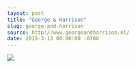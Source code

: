 ```yaml
---
layout: post
title: "George & Harrison"
slug: george-and-harrison
source: http://www.georgeandharrison.nl/
date: 2015-3-13 00:00:00 -0700
---
```


<img src="{{ site.url }}/assets/img/screenshots/george-and-harrison.jpg">
